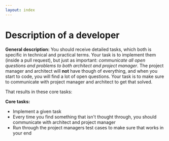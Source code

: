 ```yaml
---
layout: index
---
```



Description of a developer
================================

**General description:**
You should receive detailed tasks, which both is specific in technical and practical terms. Your task is to implement them (inside a pull request), but just as important: *communicate all open questions and problems to both architect and project manager*. The project manager and architect will **not** have though of everything, and when you start to code, you will find a lot of open questions. Your task is to make sure to communicate with project manager and architect to get that solved.

That results in these core tasks:

**Core tasks:**

- Implement a given task
- Every time you find something that isn't thought through, you should communicate with architect and project manager
- Run through the project managers test cases to make sure that works in your end
